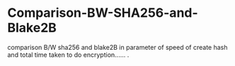 # Comparison-BW-SHA256-and-Blake2B
comparison B/W sha256 and blake2B in parameter of speed of create hash and total time taken to do encryption......
.
